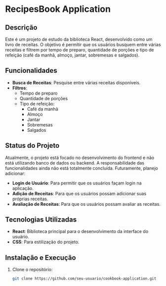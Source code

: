 # RecipesBook Application

## Descrição

Este é um projeto de estudo da biblioteca React, desenvolvido como um livro de receitas. O objetivo é permitir que os usuários busquem entre várias receitas e filtrem por tempo de preparo, quantidade de porções e tipo de refeição (café da manhã, almoço, jantar, sobremesas e salgados).

## Funcionalidades

- **Busca de Receitas**: Pesquise entre várias receitas disponíveis.
- **Filtros**:
  - Tempo de preparo
  - Quantidade de porções
  - Tipo de refeição:
    - Café da manhã
    - Almoço
    - Jantar
    - Sobremesas
    - Salgados

## Status do Projeto

Atualmente, o projeto está focado no desenvolvimento do frontend e não está utilizando banco de dados ou backend. A responsabilidade das funcionalidades ainda não está totalmente concluída. Futuramente, planejo adicionar:

- **Login de Usuário**: Para permitir que os usuários façam login na aplicação.
- **Adição de Receitas**: Para que os usuários possam adicionar suas próprias receitas.
- **Avaliação de Receitas**: Para que os usuários possam avaliar as receitas.

## Tecnologias Utilizadas

- **React**: Biblioteca principal para o desenvolvimento da interface do usuário.
- **CSS**: Para estilização do projeto.

## Instalação e Execução

1. Clone o repositório:
   ```bash
   git clone https://github.com/seu-usuario/cookbook-application.git
